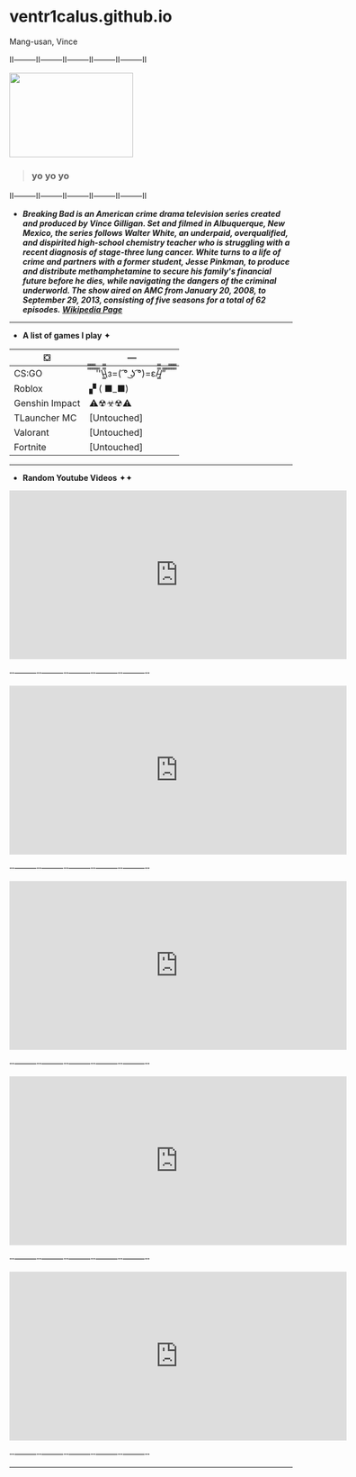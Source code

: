 # ventr1calus.github.io
Mang-usan, Vince

Ⅱ⸻Ⅱ⸻Ⅱ⸻Ⅱ⸻Ⅱ⸻Ⅱ

<img src="https://user-images.githubusercontent.com/122424298/216066575-e79972ee-1d27-47e5-be16-c7780ac00a44.PNG" width="220" height="150" />


>### yo yo yo 

Ⅱ⸻Ⅱ⸻Ⅱ⸻Ⅱ⸻Ⅱ⸻Ⅱ

* ***Breaking Bad is an American crime drama television series created and produced by Vince Gilligan. Set and filmed in Albuquerque, New Mexico, the series follows Walter White, an underpaid, overqualified, and dispirited high-school chemistry teacher who is struggling with a recent diagnosis of stage-three lung cancer. White turns to a life of crime and partners with a former student, Jesse Pinkman, to produce and distribute methamphetamine to secure his family's financial future before he dies, while navigating the dangers of the criminal underworld. The show aired on AMC from January 20, 2008, to September 29, 2013, consisting of five seasons for a total of 62 episodes.* *[Wikipedia Page](https://en.wikipedia.org/wiki/Breaking_Bad)***

---

* **A list of games I play** ✦

| ⛋ | — |
| ----------- | ----------- |
| CS:GO | ̿̿ ̿̿ ̿̿ ̿'̿'\̵͇̿̿\з=( ͡° ͜ʖ ͡°)=ε/̵͇̿̿/’̿’̿ ̿ ̿̿ ̿̿ ̿̿ |
| Roblox | ▞ ( ■_■) |
| Genshin Impact | ⚠☢☣☢⚠ |
| TLauncher MC | [Untouched] |
| Valorant | [Untouched] |
| Fortnite | [Untouched] |

---

* **Random Youtube Videos** ✦✦

<iframe width="600" height="300" src="https://www.youtube.com/embed/C8d12w6pMos" title="The Mandela Catalogue Vol. 1" frameborder="0" allow="accelerometer; autoplay; clipboard-write; encrypted-media; gyroscope; picture-in-picture; web-share" allowfullscreen></iframe>

╌⸻╌⸻╌⸻╌⸻╌⸻╌

<iframe width="600" height="300" src="https://www.youtube.com/embed/BI7Abt5NTF0" title="Careless whispers. Cover." frameborder="0" allow="accelerometer; autoplay; clipboard-write; encrypted-media; gyroscope; picture-in-picture; web-share" allowfullscreen></iframe>

╌⸻╌⸻╌⸻╌⸻╌⸻╌

<iframe width="600" height="300" src="https://www.youtube.com/embed/DAkVb74vBEY" title="Bear Who Fought Alongside Soldiers in World War 2" frameborder="0" allow="accelerometer; autoplay; clipboard-write; encrypted-media; gyroscope; picture-in-picture; web-share" allowfullscreen></iframe>

╌⸻╌⸻╌⸻╌⸻╌⸻╌

<iframe width="600" height="300" src="https://www.youtube.com/embed/EiVyxCFZ__4" title="The Redditor that Vanished" frameborder="0" allow="accelerometer; autoplay; clipboard-write; encrypted-media; gyroscope; picture-in-picture; web-share" allowfullscreen></iframe>

╌⸻╌⸻╌⸻╌⸻╌⸻╌

<iframe width="600" height="300" src="https://www.youtube.com/embed/9UAC2qkcrDY" title="Supa Hot Fire - The Rap Battle Parody (FULL VIDEO) [DeShawn Raw]" frameborder="0" allow="accelerometer; autoplay; clipboard-write; encrypted-media; gyroscope; picture-in-picture; web-share" allowfullscreen></iframe>

╌⸻╌⸻╌⸻╌⸻╌⸻╌

---

